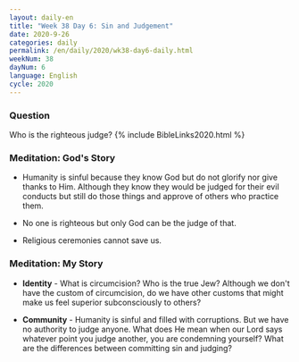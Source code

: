 ```yaml
---
layout: daily-en
title: "Week 38 Day 6: Sin and Judgement"
date: 2020-9-26 
categories: daily
permalink: /en/daily/2020/wk38-day6-daily.html
weekNum: 38
dayNum: 6
language: English
cycle: 2020
---
```

### Question     
Who is the righteous judge?
{% include BibleLinks2020.html %} 

### Meditation: God's Story   
+ Humanity is sinful because they know God but do not glorify nor give thanks to Him. Although they know they would be judged for their evil conducts but still do those things and approve of others who practice them. 

+ No one is righteous but only God can be the judge of that. 

+ Religious ceremonies cannot save us. 

### Meditation: My Story   
+ **Identity** - What is circumcision? Who is the true Jew? Although we don't have the custom of circumcision, do we have other customs that might make us feel superior subconsciously to others? 

+ **Community** - Humanity is sinful and filled with corruptions. But we have no authority to judge anyone. What does He mean when our Lord says whatever point you judge another, you are condemning yourself? What are the differences between committing sin and judging? 
